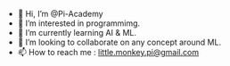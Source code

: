 - 👋 Hi, I’m @Pi-Academy
- 👀 I’m interested in programmimg.
- 🌱 I’m currently learning AI & ML.
- 💞️ I’m looking to collaborate on any concept around ML.
- 📫 How to reach me : little.monkey.pi@gmail.com

<!---
Pi-Academy/Pi-Academy is a ✨ special ✨ repository because its `README.md` (this file) appears on your GitHub profile.
You can click the Preview link to take a look at your changes.
--->
